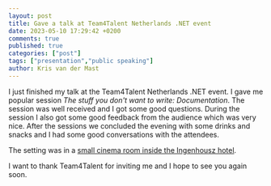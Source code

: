 ```yaml
---
layout: post
title: Gave a talk at Team4Talent Netherlands .NET event
date: 2023-05-10 17:29:42 +0200
comments: true
published: true
categories: ["post"]
tags: ["presentation","public speaking"]
author: Kris van der Mast
---
```

I just finished my talk at the Team4Talent Netherlands .NET event. I gave me popular session _The stuff you don't want to write: Documentation_. The session was well received and I got some good questions. During the session I also got some good feedback from the audience which was very nice. After the sessions we concluded the evening with some drinks and snacks and I had some good conversations with the attendees.  

The setting was in a [small cinema room inside the Ingenhousz hotel][1]. 

I want to thank Team4Talent for inviting me and I hope to see you again soon.


[1]: https://www.ingenhouszbreda.nl/meet/filmlokaal "Ingenhousz Breda - Filmlokaal"
